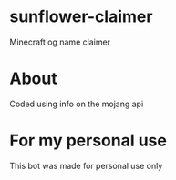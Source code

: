 # sunflower-claimer
Minecraft og name claimer 
# About
Coded using info on the mojang api
# For my personal use
This bot was made for personal use only
